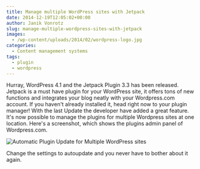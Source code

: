 ```yaml
---
title: Manage multiple WordPress sites with Jetpack
date: 2014-12-19T12:05:02+00:00
author: Janik Vonrotz
slug: manage-multiple-wordpress-sites-with-jetpack
images:
  - /wp-content/uploads/2014/02/wordpress-logo.jpg
categories:
  - Content management systems
tags:
  - plugin
  - wordpress
---
```

Hurray, WordPress 4.1 and the Jetpack Plugin 3.3 has been released.
Jetpack is a must have plugin for your WordPress site, it offers tons of new functions and integrates your blog neatly with your Wordpress.com account. If you haven't already installed it, head right now to your plugin manager!
With the last Update the developer have added a great feature. It's now possible to manage the plugins for multiple Wordpress sites at one location.
Here's a screenshot, which shows the plugins admin panel of Wordpress.com.
<!--more-->
![Automatic Plugin Update for Multiple WordPress sites](/wp-content/uploads/2014/12/Automatic-Plugin-Update-for-Multiple-WordPress-sites.png)

Change the settings to autoupdate and you never have to bother about it again.